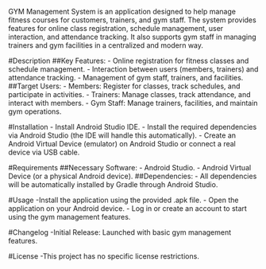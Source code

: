GYM Management System is an application designed to help manage fitness courses for customers, trainers, and gym staff. The system provides features for online class registration, schedule management, user interaction, and attendance tracking. It also supports gym staff in managing trainers and gym facilities in a centralized and modern way.

#Description
  ##Key Features:
    - Online registration for fitness classes and schedule management.
    - Interaction between users (members, trainers) and attendance tracking.
    - Management of gym staff, trainers, and facilities.
  ##Target Users:
    - Members: Register for classes, track schedules, and participate in activities.
    - Trainers: Manage classes, track attendance, and interact with members.
    - Gym Staff: Manage trainers, facilities, and maintain gym operations.
    
#Installation
    - Install Android Studio IDE.
    - Install the required dependencies via Android Studio (the IDE will handle this automatically).
    - Create an Android Virtual Device (emulator) on Android Studio or connect a real device via USB cable.
    
#Requirements
  ##Necessary Software:
    - Android Studio.
    - Android Virtual Device (or a physical Android device).
  ##Dependencies:
    - All dependencies will be automatically installed by Gradle through Android Studio.
    
#Usage
    -Install the application using the provided .apk file.
    - Open the application on your Android device.
    - Log in or create an account to start using the gym management features.
    
#Changelog
    -Initial Release: Launched with basic gym management features.
    
#License
    -This project has no specific license restrictions.
